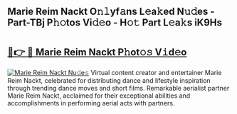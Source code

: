 ## Marie Reim Nackt O𝚗𝚕yf𝚊ns L𝚎a𝚔ed N𝚞𝚍es - Part-TBj P𝚑𝚘tos Vi𝚍𝚎o - H𝚘𝚝 Part L𝚎a𝚔s iK9Hs

# <h2><a href="http://kfan23g.oniu.top/?m=Marie+Reim+Nackt">🔗👉 🔴 Marie Reim Nackt P𝚑ot𝚘𝚜 V𝚒d𝚎o</a></h2>

[![Marie Reim Nackt Nu𝚍e𝚜](https://i.imgur.com/0qMVB7G.gif)](http://kfan23g.oniu.top/?m=Marie+Reim+Nackt)
Virtual content creator and entertainer Marie Reim Nackt, celebrated for distributing dance and lifestyle inspiration through trending dance moves and short films. Remarkable aerialist partner Marie Reim Nackt, acclaimed for their exceptional abilities and accomplishments in performing aerial acts with partners.  
